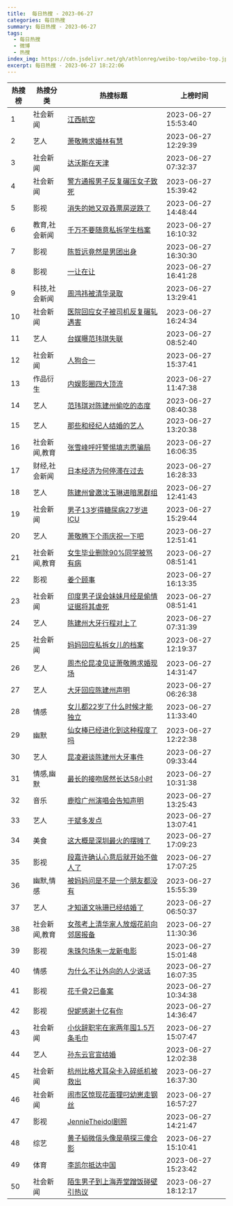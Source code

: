 ```yaml
---
title:  每日热搜 - 2023-06-27
categories: 每日热搜
summary: 每日热搜 - 2023-06-27
tags:
  - 每日热搜
  - 微博
  - 热搜
index_img: https://cdn.jsdelivr.net/gh/athlonreg/weibo-top/weibo-top.jpeg
excerpt: 每日热搜 - 2023-06-27 18:22:06
---
```


| 热搜榜 | 热搜分类 | 热搜标题 | 上榜时间 |
| --- | --- | --- | --- |
| 1 | 社会新闻 | [江西航空](https://s.weibo.com/weibo%3Fq%3D%2523%E6%B1%9F%E8%A5%BF%E8%88%AA%E7%A9%BA%2523) | 2023-06-27 15:53:40 | 
| 2 | 艺人 | [萧敬腾求婚林有慧](https://s.weibo.com/weibo%3Fq%3D%2523%E8%90%A7%E6%95%AC%E8%85%BE%E6%B1%82%E5%A9%9A%E6%9E%97%E6%9C%89%E6%85%A7%2523) | 2023-06-27 12:29:39 | 
| 3 | 社会新闻 | [达沃斯在天津](https://s.weibo.com/weibo%3Fq%3D%2523%E8%BE%BE%E6%B2%83%E6%96%AF%E5%9C%A8%E5%A4%A9%E6%B4%A5%2523) | 2023-06-27 07:32:37 | 
| 4 | 社会新闻 | [警方通报男子反复碾压女子致死](https://s.weibo.com/weibo%3Fq%3D%2523%E8%AD%A6%E6%96%B9%E9%80%9A%E6%8A%A5%E7%94%B7%E5%AD%90%E5%8F%8D%E5%A4%8D%E7%A2%BE%E5%8E%8B%E5%A5%B3%E5%AD%90%E8%87%B4%E6%AD%BB%2523) | 2023-06-27 15:39:42 | 
| 5 | 影视 | [消失的她又双叒票房逆跌了](https://s.weibo.com/weibo%3Fq%3D%2523%E6%B6%88%E5%A4%B1%E7%9A%84%E5%A5%B9%E5%8F%88%E5%8F%8C%E5%8F%92%E7%A5%A8%E6%88%BF%E9%80%86%E8%B7%8C%E4%BA%86%2523) | 2023-06-27 14:48:44 | 
| 6 | 教育,社会新闻 | [千万不要随意私拆学生档案](https://s.weibo.com/weibo%3Fq%3D%2523%E5%8D%83%E4%B8%87%E4%B8%8D%E8%A6%81%E9%9A%8F%E6%84%8F%E7%A7%81%E6%8B%86%E5%AD%A6%E7%94%9F%E6%A1%A3%E6%A1%88%2523) | 2023-06-27 16:10:32 | 
| 7 | 影视 | [陈哲远竟然是男团出身](https://s.weibo.com/weibo%3Fq%3D%2523%E9%99%88%E5%93%B2%E8%BF%9C%E7%AB%9F%E7%84%B6%E6%98%AF%E7%94%B7%E5%9B%A2%E5%87%BA%E8%BA%AB%2523) | 2023-06-27 16:30:30 | 
| 8 | 影视 | [一让在让](https://s.weibo.com/weibo%3Fq%3D%2523%E4%B8%80%E8%AE%A9%E5%9C%A8%E8%AE%A9%2523) | 2023-06-27 16:41:28 | 
| 9 | 科技,社会新闻 | [周鸿祎被清华录取](https://s.weibo.com/weibo%3Fq%3D%2523%E5%91%A8%E9%B8%BF%E7%A5%8E%E8%A2%AB%E6%B8%85%E5%8D%8E%E5%BD%95%E5%8F%96%2523) | 2023-06-27 13:29:41 | 
| 10 | 社会新闻 | [医院回应女子被司机反复碾轧遇害](https://s.weibo.com/weibo%3Fq%3D%2523%E5%8C%BB%E9%99%A2%E5%9B%9E%E5%BA%94%E5%A5%B3%E5%AD%90%E8%A2%AB%E5%8F%B8%E6%9C%BA%E5%8F%8D%E5%A4%8D%E7%A2%BE%E8%BD%A7%E9%81%87%E5%AE%B3%2523) | 2023-06-27 16:24:34 | 
| 11 | 艺人 | [台媒曝范玮琪失联](https://s.weibo.com/weibo%3Fq%3D%2523%E5%8F%B0%E5%AA%92%E6%9B%9D%E8%8C%83%E7%8E%AE%E7%90%AA%E5%A4%B1%E8%81%94%2523) | 2023-06-27 08:52:40 | 
| 12 | 社会新闻 | [人狗合一](https://s.weibo.com/weibo%3Fq%3D%2523%E4%BA%BA%E7%8B%97%E5%90%88%E4%B8%80%2523) | 2023-06-27 15:37:41 | 
| 13 | 作品衍生 | [内娱影圈四大顶流](https://s.weibo.com/weibo%3Fq%3D%2523%E5%86%85%E5%A8%B1%E5%BD%B1%E5%9C%88%E5%9B%9B%E5%A4%A7%E9%A1%B6%E6%B5%81%2523) | 2023-06-27 11:47:38 | 
| 14 | 艺人 | [范玮琪对陈建州偷吃的态度](https://s.weibo.com/weibo%3Fq%3D%2523%E8%8C%83%E7%8E%AE%E7%90%AA%E5%AF%B9%E9%99%88%E5%BB%BA%E5%B7%9E%E5%81%B7%E5%90%83%E7%9A%84%E6%80%81%E5%BA%A6%2523) | 2023-06-27 08:40:38 | 
| 15 | 艺人 | [那些和经纪人结婚的艺人](https://s.weibo.com/weibo%3Fq%3D%2523%E9%82%A3%E4%BA%9B%E5%92%8C%E7%BB%8F%E7%BA%AA%E4%BA%BA%E7%BB%93%E5%A9%9A%E7%9A%84%E8%89%BA%E4%BA%BA%2523) | 2023-06-27 13:20:38 | 
| 16 | 社会新闻,教育 | [张雪峰呼吁警惕填志愿骗局](https://s.weibo.com/weibo%3Fq%3D%2523%E5%BC%A0%E9%9B%AA%E5%B3%B0%E5%91%BC%E5%90%81%E8%AD%A6%E6%83%95%E5%A1%AB%E5%BF%97%E6%84%BF%E9%AA%97%E5%B1%80%2523) | 2023-06-27 16:06:35 | 
| 17 | 财经,社会新闻 | [日本经济为何停滞在过去](https://s.weibo.com/weibo%3Fq%3D%2523%E6%97%A5%E6%9C%AC%E7%BB%8F%E6%B5%8E%E4%B8%BA%E4%BD%95%E5%81%9C%E6%BB%9E%E5%9C%A8%E8%BF%87%E5%8E%BB%2523) | 2023-06-27 16:28:33 | 
| 18 | 艺人 | [陈建州曾邀沈玉琳进暗黑群组](https://s.weibo.com/weibo%3Fq%3D%2523%E9%99%88%E5%BB%BA%E5%B7%9E%E6%9B%BE%E9%82%80%E6%B2%88%E7%8E%89%E7%90%B3%E8%BF%9B%E6%9A%97%E9%BB%91%E7%BE%A4%E7%BB%84%2523) | 2023-06-27 12:41:43 | 
| 19 | 社会新闻 | [男子13岁得糖尿病27岁进ICU](https://s.weibo.com/weibo%3Fq%3D%2523%E7%94%B7%E5%AD%9013%E5%B2%81%E5%BE%97%E7%B3%96%E5%B0%BF%E7%97%8527%E5%B2%81%E8%BF%9BICU%2523) | 2023-06-27 15:29:44 | 
| 20 | 艺人 | [萧敬腾下个雨庆祝一下吧](https://s.weibo.com/weibo%3Fq%3D%2523%E8%90%A7%E6%95%AC%E8%85%BE%E4%B8%8B%E4%B8%AA%E9%9B%A8%E5%BA%86%E7%A5%9D%E4%B8%80%E4%B8%8B%E5%90%A7%2523) | 2023-06-27 12:51:41 | 
| 21 | 社会新闻,教育 | [女生毕业删除90%同学被骂有病](https://s.weibo.com/weibo%3Fq%3D%2523%E5%A5%B3%E7%94%9F%E6%AF%95%E4%B8%9A%E5%88%A0%E9%99%A490%25%E5%90%8C%E5%AD%A6%E8%A2%AB%E9%AA%82%E6%9C%89%E7%97%85%2523) | 2023-06-27 08:51:41 | 
| 22 | 影视 | [姜个顾事](https://s.weibo.com/weibo%3Fq%3D%2523%E5%A7%9C%E4%B8%AA%E9%A1%BE%E4%BA%8B%2523) | 2023-06-27 16:13:35 | 
| 23 | 社会新闻 | [印度男子误会妹妹月经是偷情证据将其虐死](https://s.weibo.com/weibo%3Fq%3D%2523%E5%8D%B0%E5%BA%A6%E7%94%B7%E5%AD%90%E8%AF%AF%E4%BC%9A%E5%A6%B9%E5%A6%B9%E6%9C%88%E7%BB%8F%E6%98%AF%E5%81%B7%E6%83%85%E8%AF%81%E6%8D%AE%E5%B0%86%E5%85%B6%E8%99%90%E6%AD%BB%2523) | 2023-06-27 08:51:41 | 
| 24 | 艺人 | [陈建州大牙行程对上了](https://s.weibo.com/weibo%3Fq%3D%2523%E9%99%88%E5%BB%BA%E5%B7%9E%E5%A4%A7%E7%89%99%E8%A1%8C%E7%A8%8B%E5%AF%B9%E4%B8%8A%E4%BA%86%2523) | 2023-06-27 07:31:39 | 
| 25 | 社会新闻 | [妈妈回应私拆女儿的档案](https://s.weibo.com/weibo%3Fq%3D%2523%E5%A6%88%E5%A6%88%E5%9B%9E%E5%BA%94%E7%A7%81%E6%8B%86%E5%A5%B3%E5%84%BF%E7%9A%84%E6%A1%A3%E6%A1%88%2523) | 2023-06-27 12:19:37 | 
| 26 | 艺人 | [周杰伦昆凌见证萧敬腾求婚现场](https://s.weibo.com/weibo%3Fq%3D%2523%E5%91%A8%E6%9D%B0%E4%BC%A6%E6%98%86%E5%87%8C%E8%A7%81%E8%AF%81%E8%90%A7%E6%95%AC%E8%85%BE%E6%B1%82%E5%A9%9A%E7%8E%B0%E5%9C%BA%2523) | 2023-06-27 14:31:47 | 
| 27 | 艺人 | [大牙回应陈建州声明](https://s.weibo.com/weibo%3Fq%3D%2523%E5%A4%A7%E7%89%99%E5%9B%9E%E5%BA%94%E9%99%88%E5%BB%BA%E5%B7%9E%E5%A3%B0%E6%98%8E%2523) | 2023-06-27 06:26:38 | 
| 28 | 情感 | [女儿都22岁了什么时候才能独立](https://s.weibo.com/weibo%3Fq%3D%2523%E5%A5%B3%E5%84%BF%E9%83%BD22%E5%B2%81%E4%BA%86%E4%BB%80%E4%B9%88%E6%97%B6%E5%80%99%E6%89%8D%E8%83%BD%E7%8B%AC%E7%AB%8B%2523) | 2023-06-27 11:33:40 | 
| 29 | 幽默 | [仙女棒已经进化到这种程度了吗](https://s.weibo.com/weibo%3Fq%3D%2523%E4%BB%99%E5%A5%B3%E6%A3%92%E5%B7%B2%E7%BB%8F%E8%BF%9B%E5%8C%96%E5%88%B0%E8%BF%99%E7%A7%8D%E7%A8%8B%E5%BA%A6%E4%BA%86%E5%90%97%2523) | 2023-06-27 12:22:38 | 
| 30 | 艺人 | [昆凌避谈陈建州大牙事件](https://s.weibo.com/weibo%3Fq%3D%2523%E6%98%86%E5%87%8C%E9%81%BF%E8%B0%88%E9%99%88%E5%BB%BA%E5%B7%9E%E5%A4%A7%E7%89%99%E4%BA%8B%E4%BB%B6%2523) | 2023-06-27 09:33:44 | 
| 31 | 情感,幽默 | [最长的接吻居然长达58小时](https://s.weibo.com/weibo%3Fq%3D%2523%E6%9C%80%E9%95%BF%E7%9A%84%E6%8E%A5%E5%90%BB%E5%B1%85%E7%84%B6%E9%95%BF%E8%BE%BE58%E5%B0%8F%E6%97%B6%2523) | 2023-06-27 10:31:38 | 
| 32 | 音乐 | [鹿晗广州演唱会告知声明](https://s.weibo.com/weibo%3Fq%3D%2523%E9%B9%BF%E6%99%97%E5%B9%BF%E5%B7%9E%E6%BC%94%E5%94%B1%E4%BC%9A%E5%91%8A%E7%9F%A5%E5%A3%B0%E6%98%8E%2523) | 2023-06-27 13:25:43 | 
| 33 | 艺人 | [于斌多发点](https://s.weibo.com/weibo%3Fq%3D%2523%E4%BA%8E%E6%96%8C%E5%A4%9A%E5%8F%91%E7%82%B9%2523) | 2023-06-27 13:07:41 | 
| 34 | 美食 | [这大概是深圳最火的摆摊了](https://s.weibo.com/weibo%3Fq%3D%2523%E8%BF%99%E5%A4%A7%E6%A6%82%E6%98%AF%E6%B7%B1%E5%9C%B3%E6%9C%80%E7%81%AB%E7%9A%84%E6%91%86%E6%91%8A%E4%BA%86%2523) | 2023-06-27 17:09:23 | 
| 35 | 影视 | [段嘉许确认心意后就开始不做人了](https://s.weibo.com/weibo%3Fq%3D%2523%E6%AE%B5%E5%98%89%E8%AE%B8%E7%A1%AE%E8%AE%A4%E5%BF%83%E6%84%8F%E5%90%8E%E5%B0%B1%E5%BC%80%E5%A7%8B%E4%B8%8D%E5%81%9A%E4%BA%BA%E4%BA%86%2523) | 2023-06-27 17:07:25 | 
| 36 | 幽默,情感 | [被妈妈问是不是一个朋友都没有](https://s.weibo.com/weibo%3Fq%3D%2523%E8%A2%AB%E5%A6%88%E5%A6%88%E9%97%AE%E6%98%AF%E4%B8%8D%E6%98%AF%E4%B8%80%E4%B8%AA%E6%9C%8B%E5%8F%8B%E9%83%BD%E6%B2%A1%E6%9C%89%2523) | 2023-06-27 15:55:39 | 
| 37 | 艺人 | [才知道文咏珊已经结婚了](https://s.weibo.com/weibo%3Fq%3D%2523%E6%89%8D%E7%9F%A5%E9%81%93%E6%96%87%E5%92%8F%E7%8F%8A%E5%B7%B2%E7%BB%8F%E7%BB%93%E5%A9%9A%E4%BA%86%2523) | 2023-06-27 06:50:37 | 
| 38 | 社会新闻,教育 | [女孩考上清华家人放烟花前向邻居报备](https://s.weibo.com/weibo%3Fq%3D%2523%E5%A5%B3%E5%AD%A9%E8%80%83%E4%B8%8A%E6%B8%85%E5%8D%8E%E5%AE%B6%E4%BA%BA%E6%94%BE%E7%83%9F%E8%8A%B1%E5%89%8D%E5%90%91%E9%82%BB%E5%B1%85%E6%8A%A5%E5%A4%87%2523) | 2023-06-27 11:30:36 | 
| 39 | 影视 | [朱珠包场朱一龙新电影](https://s.weibo.com/weibo%3Fq%3D%2523%E6%9C%B1%E7%8F%A0%E5%8C%85%E5%9C%BA%E6%9C%B1%E4%B8%80%E9%BE%99%E6%96%B0%E7%94%B5%E5%BD%B1%2523) | 2023-06-27 15:01:48 | 
| 40 | 情感 | [为什么不让外向的人少说话](https://s.weibo.com/weibo%3Fq%3D%2523%E4%B8%BA%E4%BB%80%E4%B9%88%E4%B8%8D%E8%AE%A9%E5%A4%96%E5%90%91%E7%9A%84%E4%BA%BA%E5%B0%91%E8%AF%B4%E8%AF%9D%2523) | 2023-06-27 16:07:35 | 
| 41 | 影视 | [花千骨2已备案](https://s.weibo.com/weibo%3Fq%3D%2523%E8%8A%B1%E5%8D%83%E9%AA%A82%E5%B7%B2%E5%A4%87%E6%A1%88%2523) | 2023-06-27 10:34:38 | 
| 42 | 影视 | [倪妮感谢十亿有你](https://s.weibo.com/weibo%3Fq%3D%2523%E5%80%AA%E5%A6%AE%E6%84%9F%E8%B0%A2%E5%8D%81%E4%BA%BF%E6%9C%89%E4%BD%A0%2523) | 2023-06-27 14:36:47 | 
| 43 | 社会新闻 | [小伙辞职宅在家两年囤1.5万条毛巾](https://s.weibo.com/weibo%3Fq%3D%2523%E5%B0%8F%E4%BC%99%E8%BE%9E%E8%81%8C%E5%AE%85%E5%9C%A8%E5%AE%B6%E4%B8%A4%E5%B9%B4%E5%9B%A41.5%E4%B8%87%E6%9D%A1%E6%AF%9B%E5%B7%BE%2523) | 2023-06-27 15:07:47 | 
| 44 | 艺人 | [孙东云官宣结婚](https://s.weibo.com/weibo%3Fq%3D%2523%E5%AD%99%E4%B8%9C%E4%BA%91%E5%AE%98%E5%AE%A3%E7%BB%93%E5%A9%9A%2523) | 2023-06-27 12:02:38 | 
| 45 | 社会新闻 | [杭州比格犬耳朵卡入碎纸机被救出](https://s.weibo.com/weibo%3Fq%3D%2523%E6%9D%AD%E5%B7%9E%E6%AF%94%E6%A0%BC%E7%8A%AC%E8%80%B3%E6%9C%B5%E5%8D%A1%E5%85%A5%E7%A2%8E%E7%BA%B8%E6%9C%BA%E8%A2%AB%E6%95%91%E5%87%BA%2523) | 2023-06-27 16:37:30 | 
| 46 | 社会新闻 | [闹市区惊现花面狸叼幼崽走钢丝](https://s.weibo.com/weibo%3Fq%3D%2523%E9%97%B9%E5%B8%82%E5%8C%BA%E6%83%8A%E7%8E%B0%E8%8A%B1%E9%9D%A2%E7%8B%B8%E5%8F%BC%E5%B9%BC%E5%B4%BD%E8%B5%B0%E9%92%A2%E4%B8%9D%2523) | 2023-06-27 16:57:27 | 
| 47 | 影视 | [JennieTheidol剧照](https://s.weibo.com/weibo%3Fq%3D%2523JennieTheidol%E5%89%A7%E7%85%A7%2523) | 2023-06-27 14:21:47 | 
| 48 | 综艺 | [黄子韬微信头像是萌探三傻合影](https://s.weibo.com/weibo%3Fq%3D%2523%E9%BB%84%E5%AD%90%E9%9F%AC%E5%BE%AE%E4%BF%A1%E5%A4%B4%E5%83%8F%E6%98%AF%E8%90%8C%E6%8E%A2%E4%B8%89%E5%82%BB%E5%90%88%E5%BD%B1%2523) | 2023-06-27 15:10:41 | 
| 49 | 体育 | [李凯尔抵达中国](https://s.weibo.com/weibo%3Fq%3D%2523%E6%9D%8E%E5%87%AF%E5%B0%94%E6%8A%B5%E8%BE%BE%E4%B8%AD%E5%9B%BD%2523) | 2023-06-27 15:23:42 | 
| 50 | 社会新闻 | [陌生男子到上海弄堂蹭饭碰壁引热议](https://s.weibo.com/weibo%3Fq%3D%2523%E9%99%8C%E7%94%9F%E7%94%B7%E5%AD%90%E5%88%B0%E4%B8%8A%E6%B5%B7%E5%BC%84%E5%A0%82%E8%B9%AD%E9%A5%AD%E7%A2%B0%E5%A3%81%E5%BC%95%E7%83%AD%E8%AE%AE%2523) | 2023-06-27 18:12:17 | 
